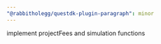 ```yaml
---
"@rabbitholegg/questdk-plugin-paragraph": minor
---
```


implement projectFees and simulation functions
